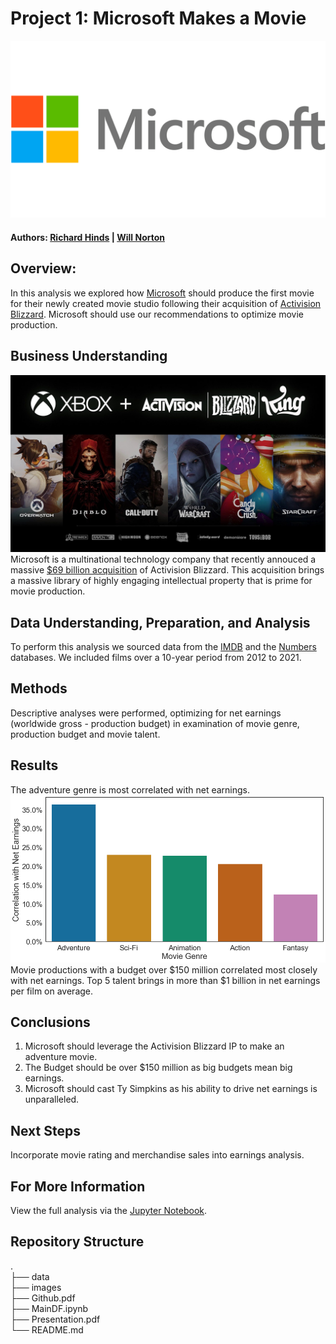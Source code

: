 # Project 1: Microsoft Makes a Movie
![alt text](https://github.com/Noptov/DS-Project-1/blob/main/images/Microsoft%20logo.png)
#### Authors: [Richard Hinds](https://github.com/RH3421) | [Will Norton](https://github.com/Noptov)
## Overview:
In this analysis we explored how [Microsoft](https://www.microsoft.com/en-us/) should produce the first movie for their newly created movie studio following their acquisition of [Activision Blizzard](https://www.activisionblizzard.com/content/atvi/activisionblizzard/ab-touchui/ab/web/en/home.html). Microsoft should use our recommendations to optimize movie production.

## Business Understanding
![alt text](https://github.com/Noptov/DS-Project-1/blob/main/images/ATVI.jpeg)
Microsoft is a multinational technology company that recently annouced a massive [$69 billion acquisition](https://www.cnbc.com/2022/01/18/microsoft-to-buy-activision.html) of Activision Blizzard. This acquisition brings a massive library of highly engaging intellectual property that is prime for movie production.

## Data Understanding, Preparation, and Analysis
To perform this analysis we sourced data from the [IMDB](https://www.imdb.com/) and the [Numbers](https://www.the-numbers.com/movie/budgets) databases. We included films over a 10-year period from 2012 to 2021. 

## Methods
Descriptive analyses were performed, optimizing for net earnings (worldwide gross - production budget) in examination of movie genre, production budget and movie talent.

## Results
The adventure genre is most correlated with net earnings.
![alt text](https://github.com/Noptov/DS-Project-1/blob/main/images/gen_netearn_vert.png)
Movie productions with a budget over $150 million correlated most closely with net earnings.
Top 5 talent brings in more than $1 billion in net earnings per film on average.

## Conclusions
1) Microsoft should leverage the Activision Blizzard IP to make an adventure movie.
2) The Budget should be over $150 million as big budgets mean big earnings.
3) Microsoft should cast Ty Simpkins as his ability to drive net earnings is unparalleled.

## Next Steps
Incorporate movie rating and merchandise sales into earnings analysis.

## For More Information
View the full analysis via the [Jupyter Notebook](https://github.com/Noptov/DS-Project-1/blob/main/MainDF.ipynb).

## Repository Structure <br>
. <br>
├── data <br>
├── images <br>
├── Github.pdf <br>
├── MainDF.ipynb <br>
├── Presentation.pdf <br>
└── README.md <br>
